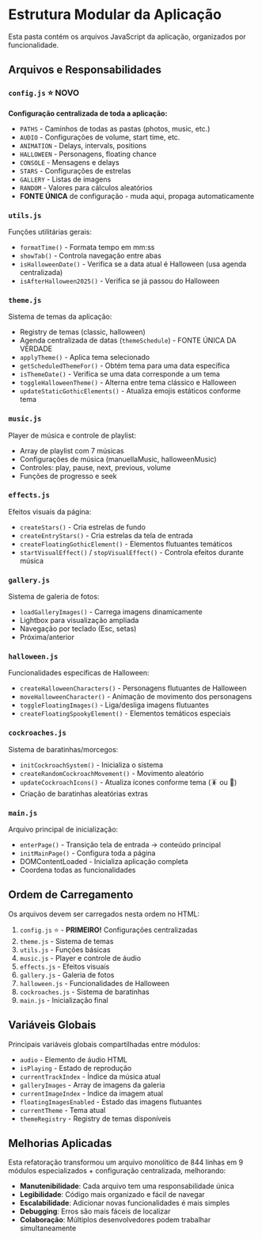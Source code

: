 # Estrutura Modular da Aplicação

Esta pasta contém os arquivos JavaScript da aplicação, organizados por funcionalidade.

## Arquivos e Responsabilidades

### `config.js` ⭐ NOVO
**Configuração centralizada de toda a aplicação:**
- `PATHS` - Caminhos de todas as pastas (photos, music, etc.)
- `AUDIO` - Configurações de volume, start time, etc.
- `ANIMATION` - Delays, intervals, positions
- `HALLOWEEN` - Personagens, floating chance
- `CONSOLE` - Mensagens e delays
- `STARS` - Configurações de estrelas
- `GALLERY` - Listas de imagens
- `RANDOM` - Valores para cálculos aleatórios
- **FONTE ÚNICA** de configuração - muda aqui, propaga automaticamente

### `utils.js`
Funções utilitárias gerais:
- `formatTime()` - Formata tempo em mm:ss
- `showTab()` - Controla navegação entre abas
- `isHalloweenDate()` - Verifica se a data atual é Halloween (usa agenda centralizada)
- `isAfterHalloween2025()` - Verifica se já passou do Halloween

### `theme.js`
Sistema de temas da aplicação:
- Registry de temas (classic, halloween)
- Agenda centralizada de datas (`themeSchedule`) - FONTE ÚNICA DA VERDADE
- `applyTheme()` - Aplica tema selecionado
- `getScheduledThemeFor()` - Obtém tema para uma data específica
- `isThemeDate()` - Verifica se uma data corresponde a um tema
- `toggleHalloweenTheme()` - Alterna entre tema clássico e Halloween
- `updateStaticGothicElements()` - Atualiza emojis estáticos conforme tema

### `music.js`
Player de música e controle de playlist:
- Array de playlist com 7 músicas
- Configurações de música (manuellaMusic, halloweenMusic)
- Controles: play, pause, next, previous, volume
- Funções de progresso e seek

### `effects.js`
Efeitos visuais da página:
- `createStars()` - Cria estrelas de fundo
- `createEntryStars()` - Cria estrelas da tela de entrada
- `createFloatingGothicElement()` - Elementos flutuantes temáticos
- `startVisualEffect()` / `stopVisualEffect()` - Controla efeitos durante música

### `gallery.js`
Sistema de galeria de fotos:
- `loadGalleryImages()` - Carrega imagens dinamicamente
- Lightbox para visualização ampliada
- Navegação por teclado (Esc, setas)
- Próxima/anterior

### `halloween.js`
Funcionalidades específicas de Halloween:
- `createHalloweenCharacters()` - Personagens flutuantes de Halloween
- `moveHalloweenCharacter()` - Animação de movimento dos personagens
- `toggleFloatingImages()` - Liga/desliga imagens flutuantes
- `createFloatingSpookyElement()` - Elementos temáticos especiais

### `cockroaches.js`
Sistema de baratinhas/morcegos:
- `initCockroachSystem()` - Inicializa o sistema
- `createRandomCockroachMovement()` - Movimento aleatório
- `updateCockroachIcons()` - Atualiza ícones conforme tema (🪳 ou 🦇)
- Criação de baratinhas aleatórias extras

### `main.js`
Arquivo principal de inicialização:
- `enterPage()` - Transição tela de entrada → conteúdo principal
- `initMainPage()` - Configura toda a página
- DOMContentLoaded - Inicializa aplicação completa
- Coordena todas as funcionalidades

## Ordem de Carregamento

Os arquivos devem ser carregados nesta ordem no HTML:

1. `config.js` ⭐ - **PRIMEIRO!** Configurações centralizadas
2. `theme.js` - Sistema de temas
3. `utils.js` - Funções básicas
4. `music.js` - Player e controle de áudio
5. `effects.js` - Efeitos visuais
6. `gallery.js` - Galeria de fotos
7. `halloween.js` - Funcionalidades de Halloween
8. `cockroaches.js` - Sistema de baratinhas
9. `main.js` - Inicialização final

## Variáveis Globais

Principais variáveis globais compartilhadas entre módulos:

- `audio` - Elemento de áudio HTML
- `isPlaying` - Estado de reprodução
- `currentTrackIndex` - Índice da música atual
- `galleryImages` - Array de imagens da galeria
- `currentImageIndex` - Índice da imagem atual
- `floatingImagesEnabled` - Estado das imagens flutuantes
- `currentTheme` - Tema atual
- `themeRegistry` - Registry de temas disponíveis

## Melhorias Aplicadas

Esta refatoração transformou um arquivo monolítico de 844 linhas em 9 módulos especializados + configuração centralizada, melhorando:

- **Manutenibilidade**: Cada arquivo tem uma responsabilidade única
- **Legibilidade**: Código mais organizado e fácil de navegar
- **Escalabilidade**: Adicionar novas funcionalidades é mais simples
- **Debugging**: Erros são mais fáceis de localizar
- **Colaboração**: Múltiplos desenvolvedores podem trabalhar simultaneamente

